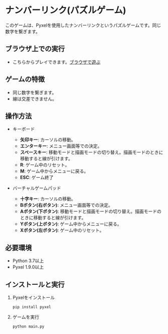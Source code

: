 # ナンバーリンク(パズルゲーム)

このゲームは、Pyxelを使用したナンバーリンクというパズルゲームです。同じ数字を繋ぎます。

## ブラウザ上での実行
- こちらからプレイできます。[ブラウザで遊ぶ](https://kitao.github.io/pyxel/wasm/launcher/?play=ku-ron.pyxel_minigames.main.numberlink.numberlink&gamepad=enabled)

## ゲームの特徴
- 同じ数字を繋ぎます。
- 線は交差できません。

## 操作方法

- キーボード
   - **矢印キー**: カーソルの移動。
   - **エンターキー**: メニュー画面等での決定。
   - **スペースキー**: 移動モードと描画モードの切り替え。描画モードのときに移動すると線が引けます。
   - **R**: ゲーム中のリセット。
   - **M**: ゲーム中からメニューに戻る。
   - **ESC**: ゲーム終了

- バーチャルゲームパッド
   - **十字キー**: カーソルの移動。
   - **Bボタン(右ボタン)**: メニュー画面等での決定。
   - **Aボタン(下ボタン)**: 移動モードと描画モードの切り替え。描画モードのときに移動すると線が引けます。
   - **Yボタン(上ボタン)**: ゲーム中からメニューに戻る。
   - **Xボタン(左ボタン)**: ゲーム中のリセット。


## 必要環境

- Python 3.7以上
- Pyxel 1.9.0以上

## インストールと実行

1. Pyxelをインストール
   ```
   pip install pyxel
   ```

2. ゲームを実行
   ```
   python main.py
   ```

